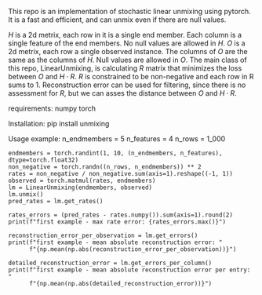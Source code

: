 This repo is an implementation of stochastic linear unmixing using pytorch.
It is a fast and efficient, and can unmix even if there are null values.

$H$ is a 2d metrix, each row in it is a single end member.
Each column is a single feature of the end members.
No null values are allowed in $H$.
$O$ is a 2d metrix, each row a single observed instance.
The columns of $O$ are the same as the columns of $H$.
Null values are allowed in $O$.
The main class of this repo, LinearUnmixing, is calculating $R$ matrix
that minimizes the loss between $O$ and $H \cdot R$.
$R$ is constrained to be non-negative and each row in R sums to 1.
Reconstruction error can be used for filtering, since there is no
assessment for $R$, but we can asses the distance between $O$ and $H \cdot R$.

requirements:
numpy
torch

Installation:
pip install unmixing

Usage example:
    n_endmembers = 5
    n_features = 4
    n_rows = 1_000

    endmembers = torch.randint(1, 10, (n_endmembers, n_features), dtype=torch.float32)
    non_negative = torch.randn((n_rows, n_endmembers)) ** 2
    rates = non_negative / non_negative.sum(axis=1).reshape((-1, 1))
    observed = torch.matmul(rates, endmembers)
    lm = LinearUnmixing(endmembers, observed)
    lm.unmix()
    pred_rates = lm.get_rates()

    rates_errors = (pred_rates - rates.numpy()).sum(axis=1).round(2)
    print(f"first example - max rate error: {rates_errors.max()}")

    reconstruction_error_per_observation = lm.get_errors()
    print(f"first example - mean absolute reconstruction error: "
          f"{np.mean(np.abs(reconstruction_error_per_observation))}")

    detailed_reconstruction_error = lm.get_errors_per_column()
    print(f"first example - mean absolute reconstruction error per entry: "
          f"{np.mean(np.abs(detailed_reconstruction_error))}")